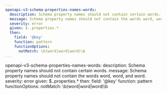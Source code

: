 ```yaml
---
openapi-v3-schema-properties-names-words:
  description: Schema property names should not contain certain words.
  message: Schema property names should not contain the words word, word, and word.
  severity: error
  given: $..properties.*
  then:
    field: '@key'
    function: pattern
    functionOptions:
      notMatch: \b(word|word|word)\b
...
```

openapi-v3-schema-properties-names-words:
  description: Schema property names should not contain certain words.
  message: Schema property names should not contain the words word, word, and word.
  severity: error
  given: $..properties.*
  then:
    field: '@key'
    function: pattern
    functionOptions:
      notMatch: \b(word|word|word)\b
